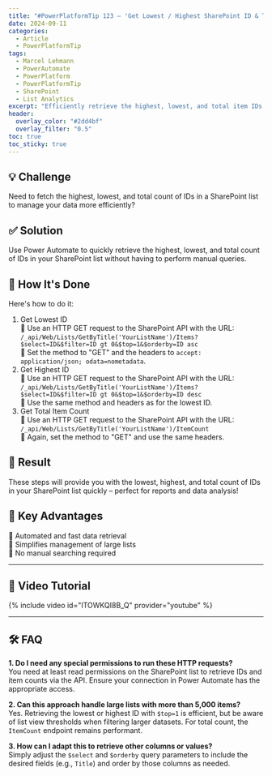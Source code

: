 ```yaml
---
title: "#PowerPlatformTip 123 – 'Get Lowest / Highest SharePoint ID & TotalCount'"
date: 2024-09-11
categories:
  - Article
  - PowerPlatformTip
tags:
  - Marcel Lehmann
  - PowerAutomate
  - PowerPlatform
  - PowerPlatformTip
  - SharePoint
  - List Analytics
excerpt: "Efficiently retrieve the highest, lowest, and total item IDs from a SharePoint list in Power Automate for advanced list analytics and data management."
header:
  overlay_color: "#2dd4bf"
  overlay_filter: "0.5"
toc: true
toc_sticky: true
---
```


## 💡 Challenge
Need to fetch the highest, lowest, and total count of IDs in a SharePoint list to manage your data more efficiently?

## ✅ Solution
Use Power Automate to quickly retrieve the highest, lowest, and total count of IDs in your SharePoint list without having to perform manual queries.

## 🔧 How It's Done
Here's how to do it:
1. Get Lowest ID  
   🔸 Use an HTTP GET request to the SharePoint API with the URL:  
     `/_api/Web/Lists/GetByTitle('YourListName')/Items?$select=ID&$filter=ID gt 0&$top=1&$orderby=ID asc`  
   🔸 Set the method to "GET" and the headers to `accept: application/json; odata=nometadata`.
2. Get Highest ID  
   🔸 Use an HTTP GET request to the SharePoint API with the URL:  
     `/_api/Web/Lists/GetByTitle('YourListName')/Items?$select=ID&$filter=ID gt 0&$top=1&$orderby=ID desc`  
   🔸 Use the same method and headers as for the lowest ID.
3. Get Total Item Count  
   🔸 Use an HTTP GET request to the SharePoint API with the URL:  
     `/_api/Web/Lists/GetByTitle('YourListName')/ItemCount`  
   🔸 Again, set the method to "GET" and use the same headers.

## 🎉 Result
These steps will provide you with the lowest, highest, and total count of IDs in your SharePoint list quickly – perfect for reports and data analysis!

## 🌟 Key Advantages
🔸 Automated and fast data retrieval  
🔸 Simplifies management of large lists  
🔸 No manual searching required

---

## 🎥 Video Tutorial
{% include video id="ITOWKQI8B_Q" provider="youtube" %}

---

## 🛠️ FAQ
**1. Do I need any special permissions to run these HTTP requests?**  
You need at least read permissions on the SharePoint list to retrieve IDs and item counts via the API. Ensure your connection in Power Automate has the appropriate access.

**2. Can this approach handle large lists with more than 5,000 items?**  
Yes. Retrieving the lowest or highest ID with `$top=1` is efficient, but be aware of list view thresholds when filtering larger datasets. For total count, the `ItemCount` endpoint remains performant.

**3. How can I adapt this to retrieve other columns or values?**  
Simply adjust the `$select` and `$orderby` query parameters to include the desired fields (e.g., `Title`) and order by those columns as needed.
